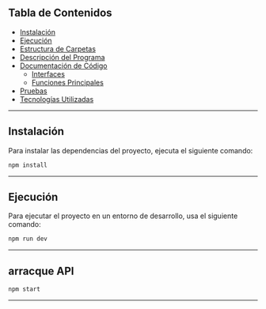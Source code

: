 ## Tabla de Contenidos

- [Instalación](#instalación)
- [Ejecución](#ejecución)
- [Estructura de Carpetas](#estructura-de-carpetas)
- [Descripción del Programa](#descripción-del-programa)
- [Documentación de Código](#documentación-de-código)
  - [Interfaces](#interfaces)
  - [Funciones Principales](#funciones-principales)
- [Pruebas](#pruebas)
- [Tecnologías Utilizadas](#tecnologías-utilizadas)

---

## Instalación

Para instalar las dependencias del proyecto, ejecuta el siguiente comando:

```bash
npm install
```

---


## Ejecución

Para ejecutar el proyecto en un entorno de desarrollo, usa el siguiente comando:
```bash
npm run dev
```
---

## arracque API

```bash
npm start
```
---
